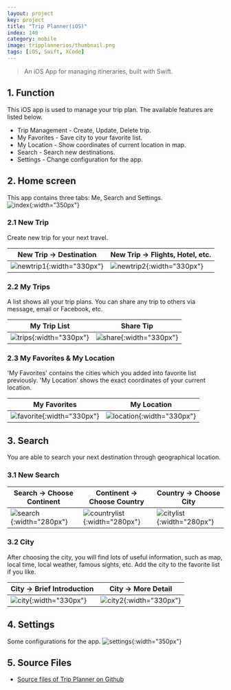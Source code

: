 ```yaml
---
layout: project
key: project
title: "Trip Planner(iOS)"
index: 140
category: mobile
image: tripplannerios/thumbnail.png
tags: [iOS, Swift, XCode]
---
```


> An iOS App for managing itineraries, built with Swift.

## 1. Function
This iOS app is used to manage your trip plan. The available features are listed below.
* Trip Management - Create, Update, Delete trip.
* My Favorites - Save city to your favorite list.
* My Location - Show coordinates of current location in map.
* Search - Search new destinations.
* Settings - Change configuration for the app.

## 2. Home screen  
This app contains three tabs: Me, Search and Settings.  
![index](/assets/images/portfolio/tripplannerios/index.png "index"){:width="350px"}   
### 2.1 New Trip
Create new trip for your next travel.

| New Trip -> Destination | New Trip -> Flights, Hotel, etc. |
|-------------------------|----------------------------------|
| ![newtrip1](/assets/images/portfolio/tripplannerios/newtrip1.png "newtrip1"){:width="330px"} | ![newtrip2](/assets/images/portfolio/tripplannerios/newtrip2.png "newtrip2"){:width="330px"}

### 2.2 My Trips
A list shows all your trip plans. You can share any trip to others via message, email or Facebook, etc.  

| My Trip List            | Share Tip                        |
|-------------------------|----------------------------------|
| ![trips](/assets/images/portfolio/tripplannerios/trips.png "trips"){:width="330px"} | ![share](/assets/images/portfolio/tripplannerios/share.png "share"){:width="330px"}

### 2.3 My Favorites & My Location
'My Favorites' contains the cities which you added into favorite list previously. 'My Location' shows the exact coordinates of your current location.  

| My Favorites            | My Location                      |
|-------------------------|----------------------------------|
| ![favorite](/assets/images/portfolio/tripplannerios/favorite.png "favorite"){:width="330px"} | ![location](/assets/images/portfolio/tripplannerios/location.png "location"){:width="330px"}

## 3. Search
You are able to search your next destination through geographical location.

### 3.1 New Search

| Search -> Choose Continent | Continent -> Choose Country | Country -> Choose City |
|----------------------------|-----------------------------|------------------------|
| ![search](/assets/images/portfolio/tripplannerios/search.png "search"){:width="280px"} | ![countrylist](/assets/images/portfolio/tripplannerios/countrylist.png "countrylist"){:width="280px"}   | ![citylist](/assets/images/portfolio/tripplannerios/citylist.png "citylist"){:width="280px"}

### 3.2 City
After choosing the city, you will find lots of useful information, such as map, local time, local weather, famous sights, etc. Add the city to the favorite list if you like.

| City -> Brief Introduction | City -> More Detail              |
|----------------------------|----------------------------------|
| ![city](/assets/images/portfolio/tripplannerios/city.png "city"){:width="330px"} | ![city2](/assets/images/portfolio/tripplannerios/city2.png "city2"){:width="330px"}

## 4. Settings  
Some configurations for the app.
![settings](/assets/images/portfolio/tripplannerios/settings.png "settings"){:width="350px"}  

## 5. Source Files
* [Source files of Trip Planner on Github](https://github.com/jojozhuang/trip-planner-ios)
